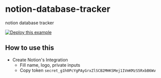# notion-database-tracker

notion database tracker

[![Deploy this example](https://deno.com/deno-deploy-button.svg)](https://dash.deno.com/new?url=https://raw.githubusercontent.com/rhiokim/notion-database-tracker/main/mod.ts&env=NOTION_TOKEN,NOTION_DATABASE_ID)

## How to use this

* Create Notion's Integration
  * Fill name, logo, private inputs
  * Copy token `secret_g1h0PcYgPAyGrxZlSCB2MHKSMej1IVmKMzS5RxbB6Wv`
